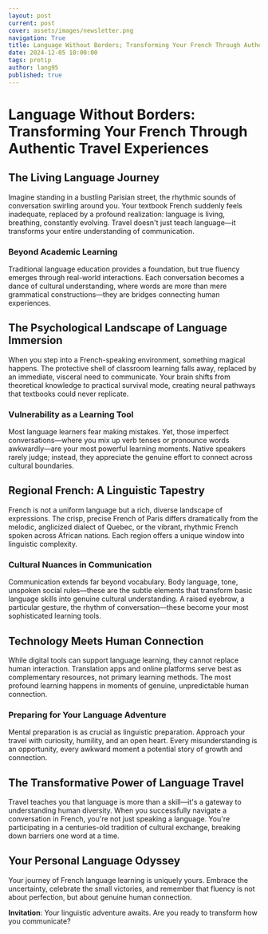 ```yaml
---
layout: post
current: post
cover: assets/images/newsletter.png
navigation: True
title: Language Without Borders; Transforming Your French Through Authentic Travel Experiences
date: 2024-12-05 10:00:00
tags: protip
author: lang95
published: true
---
```

# Language Without Borders: Transforming Your French Through Authentic Travel Experiences

## The Living Language Journey

Imagine standing in a bustling Parisian street, the rhythmic sounds of conversation swirling around you. Your textbook French suddenly feels inadequate, replaced by a profound realization: language is living, breathing, constantly evolving. Travel doesn't just teach language—it transforms your entire understanding of communication.

### Beyond Academic Learning

Traditional language education provides a foundation, but true fluency emerges through real-world interactions. Each conversation becomes a dance of cultural understanding, where words are more than mere grammatical constructions—they are bridges connecting human experiences.

## The Psychological Landscape of Language Immersion

When you step into a French-speaking environment, something magical happens. The protective shell of classroom learning falls away, replaced by an immediate, visceral need to communicate. Your brain shifts from theoretical knowledge to practical survival mode, creating neural pathways that textbooks could never replicate.

### Vulnerability as a Learning Tool

Most language learners fear making mistakes. Yet, those imperfect conversations—where you mix up verb tenses or pronounce words awkwardly—are your most powerful learning moments. Native speakers rarely judge; instead, they appreciate the genuine effort to connect across cultural boundaries.

## Regional French: A Linguistic Tapestry

French is not a uniform language but a rich, diverse landscape of expressions. The crisp, precise French of Paris differs dramatically from the melodic, anglicized dialect of Quebec, or the vibrant, rhythmic French spoken across African nations. Each region offers a unique window into linguistic complexity.

### Cultural Nuances in Communication

Communication extends far beyond vocabulary. Body language, tone, unspoken social rules—these are the subtle elements that transform basic language skills into genuine cultural understanding. A raised eyebrow, a particular gesture, the rhythm of conversation—these become your most sophisticated learning tools.

## Technology Meets Human Connection

While digital tools can support language learning, they cannot replace human interaction. Translation apps and online platforms serve best as complementary resources, not primary learning methods. The most profound learning happens in moments of genuine, unpredictable human connection.

### Preparing for Your Language Adventure

Mental preparation is as crucial as linguistic preparation. Approach your travel with curiosity, humility, and an open heart. Every misunderstanding is an opportunity, every awkward moment a potential story of growth and connection.

## The Transformative Power of Language Travel

Travel teaches you that language is more than a skill—it's a gateway to understanding human diversity. When you successfully navigate a conversation in French, you're not just speaking a language. You're participating in a centuries-old tradition of cultural exchange, breaking down barriers one word at a time.

## Your Personal Language Odyssey

Your journey of French language learning is uniquely yours. Embrace the uncertainty, celebrate the small victories, and remember that fluency is not about perfection, but about genuine human connection.

**Invitation**: Your linguistic adventure awaits. Are you ready to transform how you communicate?